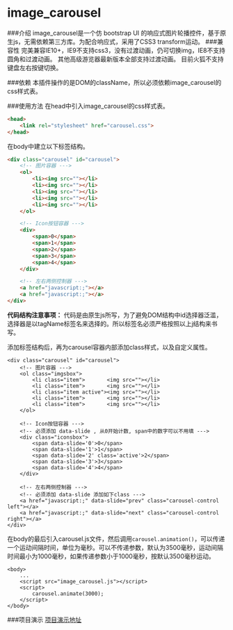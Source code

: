 # image_carousel


###介绍
 image_carousel是一个仿 bootstrap UI 的响应式图片轮播控件，基于原生js，无需依赖第三方库。为配合响应式，采用了CSS3 transform运动。
###兼容性
完美兼容IE10+，IE9不支持css3，没有过渡动画，仍可切换img，IE8不支持圆角和过渡动画。
其他高级游览器最新版本全部支持过渡动画。
目前火狐不支持键盘左右按键切换。

###依赖
本插件操作的是DOM的className，所以必须依赖image_carousel的css样式表。

###使用方法
在head中引入image_carousel的css样式表。
```html
<head>
	<link rel="stylesheet" href="carousel.css">
</head>
```
在body中建立以下标签结构。
```html
<div class="carousel" id="carousel">
	<!-- 图片容器 --->
	<ol>
		<li><img src=""></li>
		<li><img src=""></li>
		<li><img src=""></li>
		<li><img src=""></li>
		<li><img src=""></li>
	</ol>

	<!-- Icon按钮容器 --->
	<div>
		<span>0</span>
		<span>1</span>
        <span>2</span>
		<span>3</span>
		<span>4</span>
	</div>

	<!-- 左右两侧控制器 --->
	<a href="javascript:;"></a>
	<a href="javascript:;"></a>
</div>
```
**代码结构注意事项：**
代码是由原生js所写，为了避免DOM结构中id选择器泛滥，选择器是以tagName标签名来选择的。所以标签名必须严格按照以上j结构来书写。

添加标签结构后，再为carousel容器内部添加class样式，以及自定义属性。

```
<div class="carousel" id="carousel">
	<!-- 图片容器 --->
	<ol class="imgsbox">
		<li class="item">	    <img src=""></li>
		<li class="item">       <img src=""></li>
		<li class="item active"><img src=""></li>
		<li class="item">       <img src=""></li>
		<li class="item">       <img src=""></li>
	</ol>

	<!-- Icon按钮容器 --->
	<!-- 必须添加 data-slide , 从0开始计数, span中的数字可以不用填 --->
	<div class="iconsbox">
		<span data-slide='0'>0</span>
		<span data-slide='1'>1</span>
        <span data-slide='2' class='active'>2</span>
		<span data-slide='3'>3</span>
		<span data-slide='4'>4</span>
	</div>

	<!-- 左右两侧控制器 --->
	<!-- 必须添加 data-slide 添加如下class --->
	<a href="javascript:;" data-slide="prev" class="carousel-control left"></a>
	<a href="javascript:;" data-slide="next" class="carousel-control right"></a>
</div>
```
在body的最后引入carousel.js文件，然后调用`carousel.animation()`，可以传递一个运动间隔时间，单位为毫秒。可以不传递参数，默认为3500毫秒，运动间隔时间最小为1000毫秒，如果传递参数小于1000毫秒，按默认3500毫秒运动。
```
<body>
	...
	<script src="image_carousel.js"></script>
	<script>
		carousel.animate(3000);
	</script>
</body>
```

###项目演示
[项目演示地址](http://www.rinhome.com/demo/imageCarousel/)